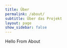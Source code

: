 ```yaml
---
title: Über
permalink: /about/
subtitle: Über das Projekt
layout: page
show_sidebar: false
---
```


Hello From About